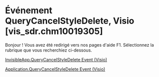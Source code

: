 
# Événement QueryCancelStyleDelete, Visio [vis_sdr.chm10019305]

Bonjour ! Vous avez été redirigé vers nos pages d'aide F1. Sélectionnez la rubrique que vous recherchiez ci-dessous.

[InvisibleApp.QueryCancelStyleDelete Event (Visio)](http://msdn.microsoft.com/library/89993c25-5e0c-0dac-4e90-2dd08d4e7360%28Office.15%29.aspx)

[Application.QueryCancelStyleDelete Event (Visio)](http://msdn.microsoft.com/library/7f3ce781-67d8-7a6e-d8f0-b077c8956b12%28Office.15%29.aspx)

